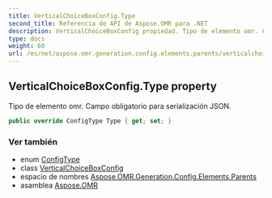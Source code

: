 ```yaml
---
title: VerticalChoiceBoxConfig.Type
second_title: Referencia de API de Aspose.OMR para .NET
description: VerticalChoiceBoxConfig propiedad. Tipo de elemento omr. Campo obligatorio para serialización JSON.
type: docs
weight: 60
url: /es/net/aspose.omr.generation.config.elements.parents/verticalchoiceboxconfig/type/
---
```

## VerticalChoiceBoxConfig.Type property

Tipo de elemento omr. Campo obligatorio para serialización JSON.

```csharp
public override ConfigType Type { get; set; }
```

### Ver también

* enum [ConfigType](../../../aspose.omr.generation.config.enums/configtype/)
* class [VerticalChoiceBoxConfig](../)
* espacio de nombres [Aspose.OMR.Generation.Config.Elements.Parents](../../verticalchoiceboxconfig/)
* asamblea [Aspose.OMR](../../../)


